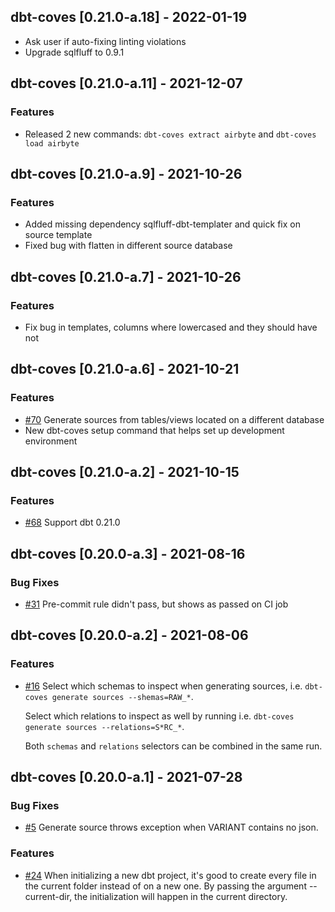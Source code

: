 ## dbt-coves [0.21.0-a.18] - 2022-01-19

- Ask user if auto-fixing linting violations
- Upgrade sqlfluff to 0.9.1

## dbt-coves [0.21.0-a.11] - 2021-12-07

### Features

- Released 2 new commands: `dbt-coves extract airbyte` and `dbt-coves load airbyte`

## dbt-coves [0.21.0-a.9] - 2021-10-26

### Features

- Added missing dependency sqlfluff-dbt-templater and quick fix on source template
- Fixed bug with flatten in different source database

## dbt-coves [0.21.0-a.7] - 2021-10-26

### Features

- Fix bug in templates, columns where lowercased and they should have not

## dbt-coves [0.21.0-a.6] - 2021-10-21

### Features

- [#70](https://github.com/datacoves/dbt-coves/issues/70) Generate sources from tables/views located on a different database
- New dbt-coves setup command that helps set up development environment

## dbt-coves [0.21.0-a.2] - 2021-10-15

### Features

- [#68](https://github.com/datacoves/dbt-coves/issues/68) Support dbt 0.21.0

## dbt-coves [0.20.0-a.3] - 2021-08-16

### Bug Fixes

- [#31](https://github.com/datacoves/dbt-coves/issues/31) Pre-commit rule didn't pass, but shows as passed on CI job

## dbt-coves [0.20.0-a.2] - 2021-08-06

### Features

- [#16](https://github.com/datacoves/dbt-coves/issues/16) Select which schemas to inspect when generating sources, i.e. `dbt-coves generate sources --shemas=RAW_*`.

  Select which relations to inspect as well by running i.e. `dbt-coves generate sources --relations=S*RC_*`.

  Both `schemas` and `relations` selectors can be combined in the same run.

## dbt-coves [0.20.0-a.1] - 2021-07-28

### Bug Fixes

- [#5](https://github.com/datacoves/dbt-coves/issues/5) Generate source throws exception when VARIANT contains no json.

### Features

- [#24](https://github.com/datacoves/dbt-coves/issues/24) When initializing a new dbt project, it's good to create every file in the current folder instead of on a new one.
  By passing the argument --current-dir, the initialization will happen in the current directory.
